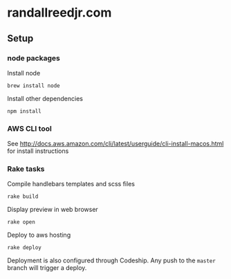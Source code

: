 # randallreedjr.com

## Setup

### node packages

Install node
```
brew install node
```

Install other dependencies
```
npm install
```

### AWS CLI tool

See http://docs.aws.amazon.com/cli/latest/userguide/cli-install-macos.html for install instructions

### Rake tasks

Compile handlebars templates and scss files
```
rake build
```

Display preview in web browser
```
rake open
```

Deploy to aws hosting
```
rake deploy
```

Deployment is also configured through Codeship. Any push to the `master` branch will trigger a deploy.
